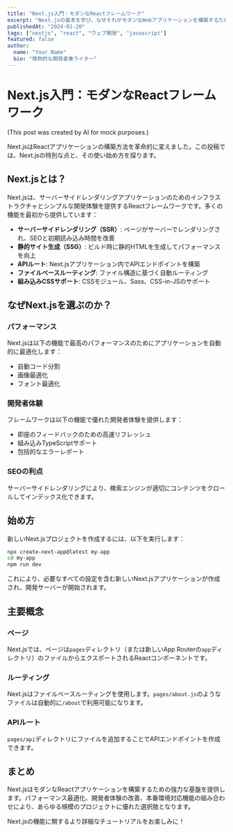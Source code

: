 ```yaml
---
title: "Next.js入門：モダンなReactフレームワーク"
excerpt: "Next.jsの基本を学び、なぜそれがモダンなWebアプリケーションを構築するための最も人気のあるReactフレームワークの一つになったのかを理解しましょう。"
publishedAt: "2024-01-20"
tags: ["nextjs", "react", "ウェブ開発", "javascript"]
featured: false
author:
  name: "Your Name"
  bio: "情熱的な開発者兼ライター"
---
```


# Next.js入門：モダンなReactフレームワーク
(This post was created by AI for mock purposes.)

Next.jsはReactアプリケーションの構築方法を革命的に変えました。この投稿では、Next.jsの特別な点と、その使い始め方を探ります。

## Next.jsとは？

Next.jsは、サーバーサイドレンダリングアプリケーションのためのインフラストラクチャとシンプルな開発体験を提供するReactフレームワークです。多くの機能を最初から提供しています：

- **サーバーサイドレンダリング（SSR）**: ページがサーバーでレンダリングされ、SEOと初期読み込み時間を改善
- **静的サイト生成（SSG）**: ビルド時に静的HTMLを生成してパフォーマンスを向上
- **APIルート**: Next.jsアプリケーション内でAPIエンドポイントを構築
- **ファイルベースルーティング**: ファイル構造に基づく自動ルーティング
- **組み込みCSSサポート**: CSSモジュール、Sass、CSS-in-JSのサポート

## なぜNext.jsを選ぶのか？

### パフォーマンス
Next.jsは以下の機能で最高のパフォーマンスのためにアプリケーションを自動的に最適化します：
- 自動コード分割
- 画像最適化
- フォント最適化

### 開発者体験
フレームワークは以下の機能で優れた開発者体験を提供します：
- 即座のフィードバックのための高速リフレッシュ
- 組み込みTypeScriptサポート
- 包括的なエラーレポート

### SEOの利点
サーバーサイドレンダリングにより、検索エンジンが適切にコンテンツをクロールしてインデックス化できます。

## 始め方

新しいNext.jsプロジェクトを作成するには、以下を実行します：

```bash
npx create-next-app@latest my-app
cd my-app
npm run dev
```

これにより、必要なすべての設定を含む新しいNext.jsアプリケーションが作成され、開発サーバーが開始されます。

## 主要概念

### ページ
Next.jsでは、ページは`pages`ディレクトリ（または新しいApp Routerの`app`ディレクトリ）のファイルからエクスポートされるReactコンポーネントです。

### ルーティング
Next.jsはファイルベースルーティングを使用します。`pages/about.js`のようなファイルは自動的に`/about`で利用可能になります。

### APIルート
`pages/api`ディレクトリにファイルを追加することでAPIエンドポイントを作成できます。

## まとめ

Next.jsはモダンなReactアプリケーションを構築するための強力な基盤を提供します。パフォーマンス最適化、開発者体験の改善、本番環境対応機能の組み合わせにより、あらゆる規模のプロジェクトに優れた選択肢となります。

Next.jsの機能に関するより詳細なチュートリアルをお楽しみに！ 